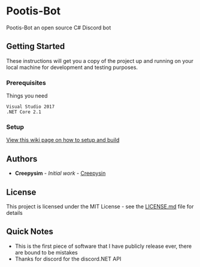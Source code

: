 # Pootis-Bot

Pootis-Bot an open source C# Discord bot

## Getting Started

These instructions will get you a copy of the project up and running on your local machine for development and testing purposes.

### Prerequisites

Things you need

```
Visual Studio 2017
.NET Core 2.1
```

### Setup

[View this wiki page on how to setup and build](https://github.com/CreepysinProjects/Pootis-Bot/wiki/Building-Pootis-Bot)

## Authors

* **Creepysim** - *Initial work* - [Creepysin](https://github.com/CreepysinStudios)

## License

This project is licensed under the MIT License - see the [LICENSE.md](https://github.com/CreepysinProjects/Pootis-Bot/blob/master/LICENSE) file for details

## Quick Notes

* This is the first piece of software that I have publicly release ever, there are bound to be mistakes
* Thanks for discord for the discord.NET API
